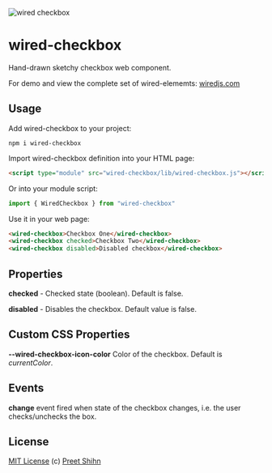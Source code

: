 ![wired checkbox](https://wiredjs.github.io/wired-elements/images/checkbox.gif)

# wired-checkbox
Hand-drawn sketchy checkbox web component.

For demo and view the complete set of wired-elememts: [wiredjs.com](http://wiredjs.com/)

## Usage

Add wired-checkbox to your project:
```
npm i wired-checkbox
```
Import wired-checkbox definition into your HTML page:
```html
<script type="module" src="wired-checkbox/lib/wired-checkbox.js"></script>
```
Or into your module script:
```javascript
import { WiredCheckbox } from "wired-checkbox"
```

Use it in your web page:
```html
<wired-checkbox>Checkbox One</wired-checkbox>
<wired-checkbox checked>Checkbox Two</wired-checkbox>
<wired-checkbox disabled>Disabled checkbox</wired-checkbox>
```

## Properties

**checked** - Checked state (boolean). Default is false.

**disabled** - Disables the checkbox. Default value is false. 

## Custom CSS Properties

**--wired-checkbox-icon-color** Color of the checkbox. Default is *currentColor*.

## Events
**change** event fired when state of the checkbox changes, i.e. the user checks/unchecks the box.

## License
[MIT License](https://github.com/wiredjs/wired-elements/blob/master/LICENSE) (c) [Preet Shihn](https://twitter.com/preetster)